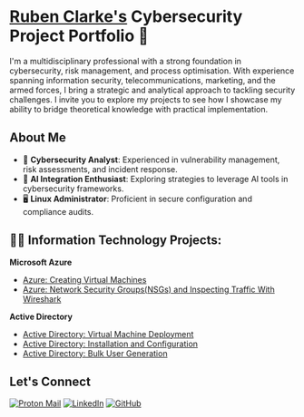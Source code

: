 <h1><a href="https://www.linkedin.com/in/itsrubenclarke/">Ruben Clarke's</a> Cybersecurity Project Portfolio 🔐 </h1>

I'm a multidisciplinary professional with a strong foundation in cybersecurity, risk management, and process optimisation. With experience spanning information security, telecommunications, marketing, and the armed forces, I bring a strategic and analytical approach to tackling security challenges. 
I invite you to explore my projects to see how I showcase my ability to bridge theoretical knowledge with practical implementation. 

## About Me

- 🔐 **Cybersecurity Analyst**: Experienced in vulnerability management, risk assessments, and incident response.
- 🤖 **AI Integration Enthusiast**: Exploring strategies to leverage AI tools in cybersecurity frameworks.
- 🖥️ **Linux Administrator**: Proficient in secure configuration and compliance audits.

## 👨‍💻 Information Technology Projects:

<b>Microsoft Azure</b>
  - [Azure: Creating Virtual Machines](https://github.com/itsrubenclarke/azure-vm-setup)
  - [Azure: Network Security Groups(NSGs) and Inspecting Traffic With Wireshark](https://github.com/itsrubenclarke/azure-network-traffic-analysis)
 
 <b>Active Directory</b>
  - [Active Directory: Virtual Machine Deployment](https://github.com/itsrubenclarke/ad-vm-deploy)
  - [Active Directory: Installation and Configuration](https://github.com/itsrubenclarke/ad-install-and-config)   
  - [Active Directory: Bulk User Generation](https://github.com/itsrubenclarke/ad-bulk-user-generation)

## Let's Connect
[![Proton Mail](https://img.shields.io/badge/Proton%20Mail-000000?logo=protonmail&logoColor=fff)](mailto:ruclarke@protonmail.com)
[![LinkedIn](https://img.shields.io/badge/LinkedIn-Connect-black?logo=linkedin)](https://www.linkedin.com/in/itsrubenclarke/)
[![GitHub](https://img.shields.io/badge/GitHub-itsrubenclarke-black?logo=github)](https://github.com/itsrubenclarke)
